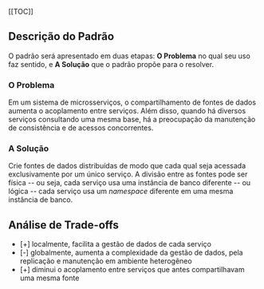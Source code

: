 [[TOC]]

## Descrição do Padrão

O padrão será apresentado em duas etapas: **O Problema** no qual seu uso faz sentido, e **A Solução** que o padrão propõe para o resolver.

### O Problema

Em um sistema de microsserviços, o compartilhamento de fontes de dados aumenta o acoplamento entre serviços. Além disso, quando há diversos serviços consultando uma mesma base, há a preocupação da manutenção de consistência e de acessos concorrentes.

### A Solução

Crie fontes de dados distribuídas de modo que cada qual seja acessada exclusivamente por um único serviço. A divisão entre as fontes pode ser física -- ou seja, cada serviço usa uma instância de banco diferente -- ou lógica -- cada serviço usa um _namespace_ diferente em uma mesma instância de banco.

## Análise de Trade-offs

  - [+] localmente, facilita a gestão de dados de cada serviço
  - [-] globalmente, aumenta a complexidade da gestão de dados, pela replicação e manutenção em ambiente heterogêneo 
  - [+] diminui o acoplamento entre serviços que antes compartilhavam uma mesma fonte

